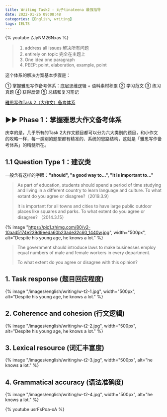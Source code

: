 ```yaml
---
title: Writing Task2 - 丸子tinateena 最强指导
date: 2022-01-26 09:08:48
categories: [English, writing]
tags: IELTS
---
```


{% youtube ZJyNM26Nxas %}

> 1. address all issues 解决所有问题
> 2. entirely on topic 完全在主题上
> 3. One idea one paragraph
> 4. PEEP: point, elaboration, example, point

这个体系的解决方案基本步骤是：

① 掌握雅思写作备考体系：底层思维逻辑 + 语料素材积累
② 学习范文
③ 练习真题
④ 获得反馈
⑤ 总结和复习笔记

[雅思写作Task 2（大作文）备考体系](https://zhuanlan.zhihu.com/p/114305647)

<!-- more -->

## ▶▶ Phase 1：掌握雅思大作文备考体系

庆幸的是，几乎所有的Task 2大作文题目都可以分为六大类别的题目，和小作文的攻略一样，每一类别的题型都有精准的、系统的思路结构，这就是「雅思写作备考体系」的精髓所在。

## 1.1 Question Type 1：建议类

一般含有这样的字眼：**"should", "a good way to...", "It is important to..."**

> As part of education, students should spend a period of time studying and living in a different country to learn language and culture. To what extant do you agree or disagree?（2019.3.9）
>
> It is important for all towns and cities to have large public outdoor places like squares and parks. To what extent do you agree or disagree? （2014.3.15）

{% image "https://pic1.zhimg.com/80/v2-10aad5174e239d9eeda60b23ade32c60_1440w.jpg", width="500px", alt="Despite his young age, he knows a lot." %}

> The government should introduce laws to make businesses employ equal numbers of male and female workers in every department.
>
> To what extent do you agree or disagree with this opinion?

## 1. Task response (题目回应程度)

{% image "/images/english/writing/w-t2-1.jpg", width="500px", alt="Despite his young age, he knows a lot." %}

## 2. Coherence and cohesion (行文逻辑)

{% image "/images/english/writing/w-t2-2.jpg", width="500px", alt="Despite his young age, he knows a lot." %}

## 3. Lexical resource (词汇丰富度)

{% image "/images/english/writing/w-t2-3.jpg", width="500px", alt="he knows a lot." %}

## 4. Grammatical accuracy (语法准确度)

{% image "/images/english/writing/w-t2-4.jpg", width="500px", alt="he knows a lot." %}

{% youtube usrFsPoa-xA %}

